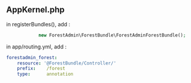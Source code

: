 ## AppKernel.php

in registerBundles(), add :

```php
            new ForestAdmin\ForestBundle\ForestAdminForestBundle();
```

in app/routing.yml, add :

```yaml
forestadmin_forest:
    resource: '@ForestBundle/Controller/'
    prefix:    /forest
    type:      annotation
```
